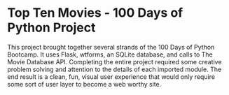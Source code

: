 # Top Ten Movies - 100 Days of Python Project

This project brought together several strands of the 100 Days of Python Bootcamp. It uses Flask, wtforms, an SQLite database, and calls to The Movie Database API. Completing the entire project required some creative problem solving and attention to the details of each imported module. The end result is a clean, fun, visual user experience that would only require some sort of user layer to become a web worthy site. 

